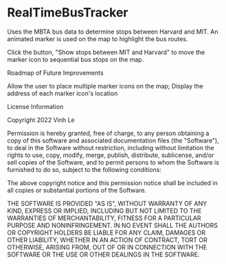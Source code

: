 # RealTimeBusTracker
Uses the MBTA bus data to determine stops between Harvard and MIT. An animated marker is used on the map to highlight the bus routes.

Click the button, "Show stops between MIT and Harvard" to move the marker icon to sequential bus stops on the map.

Roadmap of Future Improvements

Allow the user to place multiple marker icons on the map;
Display the address of each marker icon's location

License Information

Copyright 2022 Vinh Le

Permission is hereby granted, free of charge, to any person obtaining a copy of this software and associated documentation files (the "Software"), to deal in the Software without restriction, including without limitation the rights to use, copy, modify, merge, publish, distribute, sublicense, and/or sell copies of the Software, and to permit persons to whom the Software is furnished to do so, subject to the following conditions:

The above copyright notice and this permission notice shall be included in all copies or substantial portions of the Software.

THE SOFTWARE IS PROVIDED "AS IS", WITHOUT WARRANTY OF ANY KIND, EXPRESS OR IMPLIED, INCLUDING BUT NOT LIMITED TO THE WARRANTIES OF MERCHANTABILITY, FITNESS FOR A PARTICULAR PURPOSE AND NONINFRINGEMENT. IN NO EVENT SHALL THE AUTHORS OR COPYRIGHT HOLDERS BE LIABLE FOR ANY CLAIM, DAMAGES OR OTHER LIABILITY, WHETHER IN AN ACTION OF CONTRACT, TORT OR OTHERWISE, ARISING FROM, OUT OF OR IN CONNECTION WITH THE SOFTWARE OR THE USE OR OTHER DEALINGS IN THE SOFTWARE.
